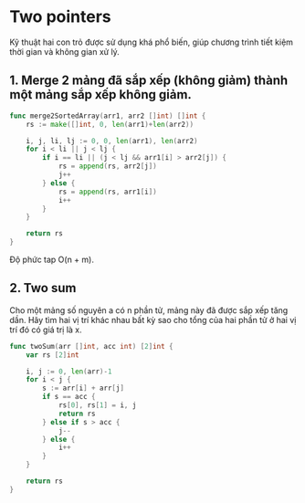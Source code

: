 # Two pointers

Kỹ thuật hai con trỏ được sử dụng khá phổ biến, giúp chương trình tiết kiệm thời gian và không gian xử lý.

## 1. Merge 2 mảng đã sắp xếp (không giảm) thành một mảng sắp xếp không giảm.

```go
func merge2SortedArray(arr1, arr2 []int) []int {
	rs := make([]int, 0, len(arr1)+len(arr2))

	i, j, li, lj := 0, 0, len(arr1), len(arr2)
	for i < li || j < lj {
		if i == li || (j < lj && arr1[i] > arr2[j]) {
			rs = append(rs, arr2[j])
			j++
		} else {
			rs = append(rs, arr1[i])
			i++
		}
	}

	return rs
}
```

Độ phức tap O(n + m).

## 2. Two sum

Cho một mảng số nguyên a có n phần tử, mảng này đã được sắp xếp tăng dần. Hãy tìm hai vị trí khác nhau bất kỳ sao cho tổng của hai phần tử ở hai vị trí đó có giá trị là x.

```go
func twoSum(arr []int, acc int) [2]int {
	var rs [2]int

	i, j := 0, len(arr)-1
	for i < j {
		s := arr[i] + arr[j]
		if s == acc {
			rs[0], rs[1] = i, j
			return rs
		} else if s > acc {
			j--
		} else {
			i++
		}
	}

	return rs
}
```
